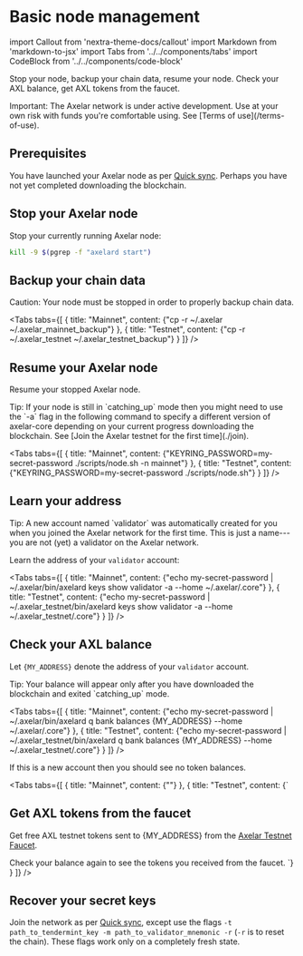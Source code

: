 # Basic node management

import Callout from 'nextra-theme-docs/callout'
import Markdown from 'markdown-to-jsx'
import Tabs from '../../components/tabs'
import CodeBlock from '../../components/code-block'

Stop your node, backup your chain data, resume your node. Check your AXL balance, get AXL tokens from the faucet.

<Callout type="error" emoji="🔥">
  Important: The Axelar network is under active development. Use at your own risk with funds you're comfortable using. See [Terms of use](/terms-of-use).
</Callout>

## Prerequisites

You have launched your Axelar node as per [Quick sync](./join). Perhaps you have not yet completed downloading the blockchain.

## Stop your Axelar node

Stop your currently running Axelar node:

```bash
kill -9 $(pgrep -f "axelard start")
```

## Backup your chain data

<Callout type="warning" emoji="⚠️">
  Caution: Your node must be stopped in order to properly backup chain data.
</Callout>

<Tabs tabs={[
  {
    title: "Mainnet",
    content: <CodeBlock language="bash">
     {"cp -r ~/.axelar ~/.axelar_mainnet_backup"}
    </CodeBlock>
  },
  {
    title: "Testnet",
    content: <CodeBlock language="bash">
      {"cp -r ~/.axelar_testnet ~/.axelar_testnet_backup"}
    </CodeBlock>
  }
]} />

## Resume your Axelar node

Resume your stopped Axelar node.

<Callout emoji="💡">
  Tip: If your node is still in `catching_up` mode then you might need to use the `-a` flag in the following command to specify a different version of axelar-core depending on your current progress downloading the blockchain. See [Join the Axelar testnet for the first time](./join).
</Callout>

<Tabs tabs={[
  {
    title: "Mainnet",
    content: <CodeBlock language="bash">
      {"KEYRING_PASSWORD=my-secret-password ./scripts/node.sh -n mainnet"}
    </CodeBlock>
  },
  {
    title: "Testnet",
    content: <CodeBlock language="bash">
      {"KEYRING_PASSWORD=my-secret-password ./scripts/node.sh"}
    </CodeBlock>
  }
]} />

## Learn your address

<Callout emoji="💡">
  Tip: A new account named `validator` was automatically created for you when you joined the Axelar network for the first time. This is just a name---you are not (yet) a validator on the Axelar network.
</Callout>

Learn the address of your `validator` account:

<Tabs tabs={[
  {
    title: "Mainnet",
    content: <CodeBlock language="bash">
      {"echo my-secret-password | ~/.axelar/bin/axelard keys show validator -a --home ~/.axelar/.core"}
    </CodeBlock>
  },
  {
    title: "Testnet",
    content: <CodeBlock language="bash">
      {"echo my-secret-password | ~/.axelar_testnet/bin/axelard keys show validator -a --home ~/.axelar_testnet/.core"}
    </CodeBlock>
  }
]} />

## Check your AXL balance

Let `{MY_ADDRESS}` denote the address of your `validator` account.

<Callout emoji="💡">
  Tip: Your balance will appear only after you have downloaded the blockchain and exited `catching_up` mode.
</Callout>

<Tabs tabs={[
  {
    title: "Mainnet",
    content: <CodeBlock language="bash">
      {"echo my-secret-password | ~/.axelar/bin/axelard q bank balances {MY_ADDRESS} --home ~/.axelar/.core"}
    </CodeBlock>
  },
  {
    title: "Testnet",
    content: <CodeBlock language="bash">
      {"echo my-secret-password | ~/.axelar_testnet/bin/axelard q bank balances {MY_ADDRESS} --home ~/.axelar_testnet/.core"}
    </CodeBlock>
  }
]} />

If this is a new account then you should see no token balances.

<Tabs tabs={[
  {
    title: "Mainnet",
    content: <Markdown>
      {""}
    </Markdown>
  },
  {
    title: "Testnet",
    content: <Markdown>{`
## Get AXL tokens from the faucet

Get free AXL testnet tokens sent to {MY_ADDRESS} from the [Axelar Testnet Faucet](https://faucet.testnet.axelar.dev/).

Check your balance again to see the tokens you received from the faucet.
    `}</Markdown>
  }
]} />

## Recover your secret keys

Join the network as per [Quick sync](./join), except use the flags `-t path_to_tendermint_key -m path_to_validator_mnemonic -r` (`-r` is to reset the chain). These flags work only on a completely fresh state.
